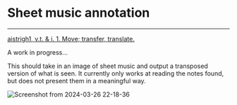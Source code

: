 # Sheet music annotation
---

[aistrigh1, v.t. & i. 1. Move; transfer, translate.](https://www.teanglann.ie/en/fgb/aistrigh)

A work in progress...

This should take in an image of sheet music and output a transposed version of what is seen. It currently only works at reading the notes found, but does not present them in a meaningful way.

![Screenshot from 2024-03-26 22-18-36](https://github.com/HIGHER98/aistrigh/assets/24936833/f56fb254-951f-4c4c-988a-1cc2fa16bee5)
